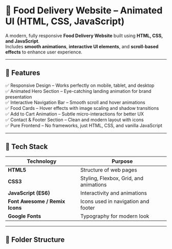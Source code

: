 # 🍔 Food Delivery Website – Animated UI (HTML, CSS, JavaScript)

A modern, fully responsive **Food Delivery Website** built using **HTML, CSS, and JavaScript**.  
Includes **smooth animations**, **interactive UI elements**, and **scroll-based effects** to enhance user experience.

---

## 🚀 Features

✅ Responsive Design – Works perfectly on mobile, tablet, and desktop  
✅ Animated Hero Section – Eye-catching landing animation for brand presentation  
✅ Interactive Navigation Bar – Smooth scroll and hover animations  
✅ Food Cards – Hover effects with image scaling and shadow transitions  
✅ Add to Cart Animation – Subtle micro-interactions for better UX  
✅ Contact & Footer Section – Clean and modern layout with icons  
✅ Pure Frontend – No frameworks, just HTML, CSS, and vanilla JavaScript  

---

## 🧩 Tech Stack

| Technology | Purpose |
|-------------|----------|
| **HTML5** | Structure of web pages |
| **CSS3** | Styling, Flexbox, Grid, and animations |
| **JavaScript (ES6)** | Interactivity and animations |
| **Font Awesome / Remix Icons** | Icons used in navigation and footer |
| **Google Fonts** | Typography for modern look |

---

## 📂 Folder Structure

